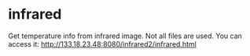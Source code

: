 # infrared
Get temperature info from  infrared image. 
Not all files are used.
You can access it: http://133.18.23.48:8080/infrared2/infrared.html
